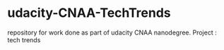 # udacity-CNAA-TechTrends
repository for work done as part of udacity CNAA nanodegree. Project : tech trends 
